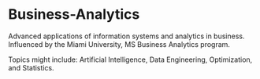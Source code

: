 # Business-Analytics
Advanced applications of information systems and analytics in business. Influenced by the Miami University, MS Business Analytics program.

Topics might include:
Artificial Intelligence, Data Engineering, Optimization, and Statistics.
